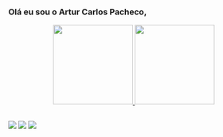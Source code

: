 ### Olá eu sou o Artur Carlos Pacheco,  
<div align="center">
  <a href="https://github.com/ArturCarlosPacheco">
  <img height="160em" src="https://github-readme-stats.vercel.app/api?username=ArturCarlosPacheco&show_icons=true&theme=dark&include_all_commits=true&count_private=true"/>
  <img height="160em" src="https://github-readme-stats.vercel.app/api/top-langs/?username=ArturCarlosPacheco&layout=compact&langs_count=7&theme=dark"/>
</div>  
  
  ## 
<div>   
  <a href="https://www.instagram.com/_arturpacheco/" target="_blank"><img src="https://img.shields.io/badge/-Instagram-%23E4405F?style=for-the-badge&logo=instagram&logoColor=white" target="_blank"></a>
 	 <a href = "mailto:arturcarlospacheco@hotmail.com"><img src="https://img.shields.io/badge/-Gmail-%23333?style=for-the-badge&logo=gmail&logoColor=white" target="_blank"></a>
  <a href="https://www.linkedin.com/in/artur-carlos-pacheco-776968137/" target="_blank"><img src="https://img.shields.io/badge/-LinkedIn-%230077B5?style=for-the-badge&logo=linkedin&logoColor=white" target="_blank"></a>  
</div>  
